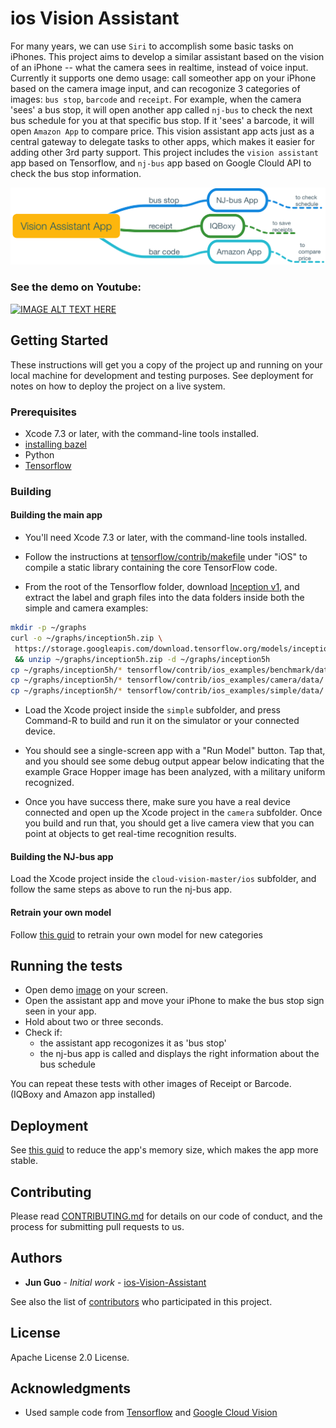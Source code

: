 # ios Vision Assistant

For many years, we can use `Siri` to accomplish some basic tasks on iPhones. This project aims to develop a similar assistant based on the vision of an iPhone -- what the camera sees in realtime, instead of voice input. Currently it supports one demo usage: call someother app on your iPhone based on the camera image input, and can recogonize 3 categories of images: `bus stop`, `barcode` and `receipt`. For example, when the camera 'sees' a bus stop, it will open another app called `nj-bus` to check the next bus schedule for you at that specific bus stop. If it 'sees' a barcode, it will open `Amazon App` to compare price. This vision assistant app acts just as a central gateway to delegate tasks to other apps, which makes it easier for adding other 3rd party support. This project includes the `vision assistant` app based on Tensorflow, and `nj-bus` app based on Google Clould API to check the bus stop information.


![image](Vision%20Assistant%20App.png)

### See the demo on Youtube:
[![IMAGE ALT TEXT HERE](http://img.youtube.com/vi/EqpXV28tqCg/0.jpg)](http://www.youtube.com/watch?v=EqpXV28tqCg)


## Getting Started

These instructions will get you a copy of the project up and running on your local machine for development and testing purposes. See deployment for notes on how to deploy the project on a live system.

### Prerequisites

* Xcode 7.3 or later, with the command-line tools installed.
* [installing bazel](https://docs.bazel.build/versions/master/install.html)
* Python
* [Tensorflow](https://www.tensorflow.org/install/)

### Building

#### Building the main app

- You'll need Xcode 7.3 or later, with the command-line tools installed.

 - Follow the instructions at
   [tensorflow/contrib/makefile](https://github.com/tensorflow/tensorflow/tree/master/tensorflow/contrib/makefile)
   under "iOS" to compile a static library containing the core TensorFlow code.

 - From the root of the Tensorflow folder, download
   [Inception v1](https://storage.googleapis.com/download.tensorflow.org/models/inception5h.zip),
   and extract the label and graph files into the data folders inside both the
   simple and camera examples:

```bash
mkdir -p ~/graphs
curl -o ~/graphs/inception5h.zip \
 https://storage.googleapis.com/download.tensorflow.org/models/inception5h.zip \
 && unzip ~/graphs/inception5h.zip -d ~/graphs/inception5h
cp ~/graphs/inception5h/* tensorflow/contrib/ios_examples/benchmark/data/
cp ~/graphs/inception5h/* tensorflow/contrib/ios_examples/camera/data/
cp ~/graphs/inception5h/* tensorflow/contrib/ios_examples/simple/data/
```

 - Load the Xcode project inside the `simple` subfolder, and press Command-R to
   build and run it on the simulator or your connected device.

 - You should see a single-screen app with a "Run Model" button. Tap that, and
   you should see some debug output appear below indicating that the example
   Grace Hopper image has been analyzed, with a military uniform recognized.

 - Once you have success there, make sure you have a real device connected and
   open up the Xcode project in the `camera` subfolder. Once you build and run
   that, you should get a live camera view that you can point at objects to get
   real-time recognition results.


#### Building the NJ-bus app

Load the Xcode project inside the `cloud-vision-master/ios` subfolder, and follow the same steps as above to run the nj-bus app.

#### Retrain your own model
  Follow [this guid](https://www.tensorflow.org/tutorials/image_retraining) to retrain your own model for new categories

## Running the tests

- Open demo [image](https://www.flickr.com/photos/42444189@N04/15292923000) on your screen.
- Open the assistant app and move your iPhone to make the bus stop sign seen in your app.
- Hold about two or three seconds. 
- Check if: 
	* the assistant app recogonizes it as 'bus stop'
	* the nj-bus app is called and displays the right information about the bus schedule
 
 You can repeat these tests with other images of Receipt or Barcode. (IQBoxy and Amazon app installed)

## Deployment

See [this guid](https://www.tensorflow.org/mobile/optimizing#reducing_model_loading_time_andor_memory_footprint)  to reduce the app's memory size, which makes the app more stable.


## Contributing

Please read [CONTRIBUTING.md](https://github.com/killets/ios-Vision-Assistant/blob/master/CONTRIBUTING.md) for details on our code of conduct, and the process for submitting pull requests to us.


## Authors

* **Jun Guo** - *Initial work* - [ios-Vision-Assistant](https://github.com/killets/ios-Vision-Assistant)

See also the list of [contributors](https://github.com/killets/ios-Vision-Assistant/graphs/contributors) who participated in this project.

## License

Apache License 2.0 License.

## Acknowledgments

* Used sample code from [Tensorflow](https://github.com/tensorflow/tensorflow) and [Google Cloud Vision](https://github.com/GoogleCloudPlatform/cloud-vision)
